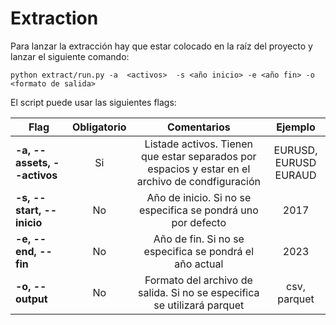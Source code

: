 # Extraction

Para lanzar la extracción hay que estar colocado en la raíz del proyecto y lanzar el siguiente comando:

    python extract/run.py -a  <activos>  -s <año inicio> -e <año fin> -o <formato de salida>

El script puede usar las siguientes flags:

| **Flag**                    | **Obligatorio** |                                         **Comentarios**                                          |        **Ejemplo**        |
|-----------------------------|:---------------:|:------------------------------------------------------------------------------------------------:|:-------------------------:|
| **-a, --assets, --activos** |       Si        | Listade activos. Tienen que estar separados por espacios y estar en el archivo de condfiguración | EURUSD,<br/>EURUSD EURAUD |
| **-s, --start, --inicio**   |       No        |                   Año de inicio. Si no se especifica se pondrá uno por defecto                   |           2017            |
| **-e, --end, --fin**        |       No        |                     Año de fin. Si no se especifica se pondrá el año actual                      |           2023            |
| **-o, --output**  |       No        |             Formato del archivo de salida. Si no se especifica se utilizará parquet              |       csv, parquet        |